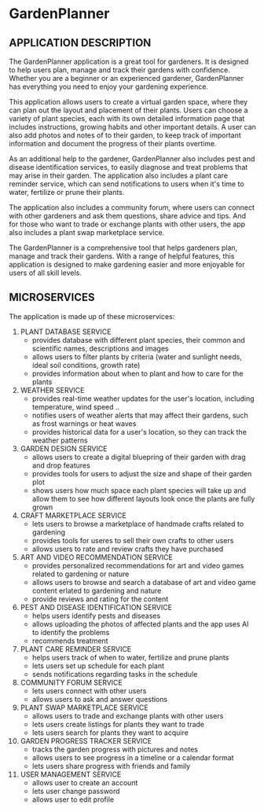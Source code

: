 # GardenPlanner

## APPLICATION DESCRIPTION ##

The GardenPlanner application is a great tool for gardeners. It is designed to help
users plan, manage and track their gardens with confidence. Whether you are a beginner 
or an experienced gardener, GardenPlanner has everything you need to enjoy your gardening
experience.

This application allows users to create a virtual garden space, where they can plan out
the layout and placement of their plants. Users can choose a variety of plant species,
each with its own detailed information page that includes instructions, growing habits and
other important details. A user can also add photos and notes of to their garden, to keep
track of important information and document the progress of their plants overtime. 

As an additional help to the gardener, GardenPlanner also includes pest and disease
identification services, to easily diagnose and treat problems that may arise in their garden. 
The application also includes a plant care reminder service, which can send notifications to
users when it's time to water, fertilize or prune their plants. 

The application also includes a community forum, where users can connect with other gardeners
and ask them questions, share advice and tips. And for those who want to trade or exchange plants
with other users, the app also includes a plant swap marketplace service.

The GardenPlanner is a comprehensive tool that helps gardeners plan, manage and track their gardens.
With a range of helpful features, this application is designed to make gardening easier and
more enjoyable for users of all skill levels. 


## MICROSERVICES ##

The application is made up of these microservices:

1. PLANT DATABASE SERVICE
	- provides database with different plant species, their common and scientific names, descriptions and images
	- allows users to filter plants by criteria (water and sunlight needs, ideal soil conditions, growth rate)
	- provides information about when to plant and how to care for the plants
2. WEATHER SERVICE
	- provides real-time weather updates for the user's location, including temperature, wind speed ..
	- notifies users of weather alerts that may affect their gardens, such as frost warnings or heat waves
	- provides historical data for a user's location, so they can track the weather patterns
3. GARDEN DESIGN SERVICE
	- allows users to create a digital bluepring of their garden with drag and drop features
	- provides tools for users to adjust the size and shape of their garden plot
	- shows users how much space each plant species will take up and allow them to see how different layouts look once the plants are fully grown
4. CRAFT MARKETPLACE SERVICE
	- lets users to browse a marketplace of handmade crafts related to gardening
	- provides tools for useres to sell their own crafts to other users
	- allows users to rate and review crafts they have purchased
5. ART AND VIDEO RECOMMENDATION SERVICE
	- provides personalized recommendations for art and video games related to gardening or nature
	- allows users to browse and search a database of art and  video game content erlated to gardening and nature
	- provide reviews and rating for the content
6. PEST AND DISEASE IDENTIFICATION SERVICE
	- helps users identify pests and diseases
	- allows uploading the photos of affected plants and the app uses AI to identify the problems
	- recommends treatment
7. PLANT CARE REMINDER SERVICE
	- helps users track of when to water, fertilize and prune plants
	- lets users set up schedule for each plant
	- sends notifications regarding tasks in the schedule
8. COMMUNITY FORUM SERVICE
	- lets users connect with other users
	- allows users to ask and answer questions
9. PLANT SWAP MARKETPLACE SERVICE
	- allows users to trade and exchange plants with other users
	- lets users create listings for plants they want to trade
	- lets users search for plants they want to acquire
10. GARDEN PROGRESS TRACKER SERVICE
	- tracks the garden progress with pictures and notes 
	- allows users to see progress in a timeline or a calendar format
	- lets users share progress with friends and family
11. USER MANAGEMENT SERVICE
	- allows user to create an account
	- lets user change password
	- allows user to edit profile
	